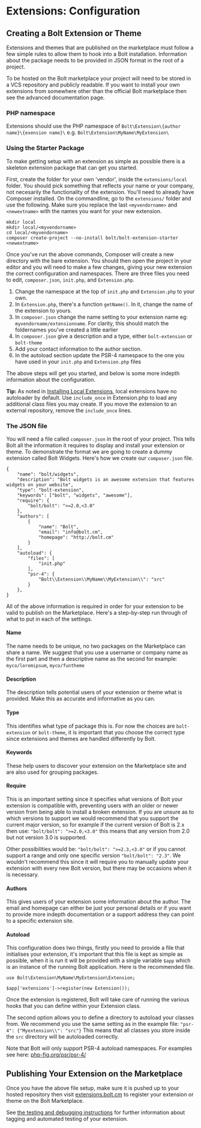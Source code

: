 Extensions: Configuration
=========================

## Creating a Bolt Extension or Theme

Extensions and themes that are published on the marketplace must follow a few simple rules
to allow them to hook into a Bolt installation. Information about the package needs to be
provided in JSON format in the root of a project.

To be hosted on the Bolt marketplace your project will need to be stored in a VCS
repository and publicly readable. If you want to install your own extensions from
somewhere other than the official Bolt marketplace then see the advanced documentation
page.

### PHP namespace

Extensions should use the PHP namespace of `Bolt\Extension\{author name}\{exension name}\` e.g. `Bolt\Extension\MyName\MyExtension\`

### Using the Starter Package

To make getting setup with an extension as simple as possible there is a skeleton
extension package that can get you started.

First, create the folder for your own 'vendor', inside the `extensions/local` folder. You
should pick something that reflects your name or your company, not necesarily the
functionality of the extension. You'll need to already have Composer installed. On the
commandline, go to the `extensions/` folder and use the following. Make sure you replace
the last `<myvendorname>` and `<newextname>` with the names you want for your new
extension.

```
mkdir local
mkdir local/<myvendorname>
cd local/<myvendorname>
composer create-project --no-install bolt/bolt-extension-starter <newextname>
```

Once you've run the above commands, Composer will create a new directory with the bare
extension. You should then open the project in your editor and you will need to make a few
changes, giving your new extension the correct configuration and namespaces. There are
three files you need to edit, `composer.json`, `init.php`, and `Extension.php`.

 1. Change the namespace at the top of `init.php` and `Extension.php` to your own.
 2. In `Extension.php`, there's a function `getName()`. In it, change the name of the
    extension to yours.
 3. In `composer.json` change the name setting to your extension name eg:
    `myvendorname/extensionname`. For clarity, this should match the foldernames you've created a little earlier
 4. In `composer.json` give a description and a type, either `bolt-extension` or `bolt-theme`
 5. Add your contact information to the author section.
 6. In the autoload section update the PSR-4 namespace to the one you have used in your
   `init.php` and `Extension.php` files

The above steps will get you started, and below is some more indepth information about the
configuration.

<p class="note"><strong>Tip:</strong> As noted in <a href="/howto/installing-local-extensions">Installing Local Extensions</a>, local extensions have no autoloader by default. Use <code>include_once</code> in Extension.php to load any additional class files you may create. If you move the extension to an external repository, remove the <code>include_once</code> lines.</p>


### The JSON file

You will need a file called `composer.json` in the root of your project. This tells Bolt
all the information it requires to display and install your extension or theme. To
demonstrate the format we are going to create a dummy extension called Bolt Widgets.
Here's how we create our `composer.json` file.

```
{
    "name": "bolt/widgets",
    "description": "Bolt widgets is an awesome extension that features widgets on your website",
    "type": "bolt-extension",
    "keywords": ["bolt", "widgets", "awesome"],
    "require": {
        "bolt/bolt": ">=2.0,<3.0"
    },
    "authors": [
        {
            "name": "Bolt",
            "email": "info@bolt.cm",
            "homepage": "http://bolt.cm"
        }
    ],
    "autoload": {
        "files": [
            "init.php"
        ],
        "psr-4": {
            "Bolt\\Extension\\MyName\\MyExtension\\": "src"
        }
    },
}
```


All of the above information is required in order for your extension to be valid to
publish on the Marketplace. Here's a step-by-step run through of what to put in each of the settings.

#### Name
The name needs to be unique, no two packages on the Marketplace can share a name. We
suggest that you use a username or company name as the first part and then a descriptive
name as the second for example: `myco/loremipsum`, `myco/funtheme`

#### Description
The description tells potential users of your extension or theme what is provided. Make
this as accurate and informative as you can.

#### Type
This identifies what type of package this is. For now the choices are `bolt-extension` or
`bolt-theme`, it is important that you choose the correct type since extensions and themes
are handled differently by Bolt.

#### Keywords
These help users to discover your extension on the Marketplace site and are also used for
grouping packages.

#### Require
This is an important setting since it specifies what versions of Bolt your extension is
compatible with, preventing users with an older or newer version from being able to
install a broken extension. If you are unsure as to which versions to support we would
recommend that you support the current major version, so for example if the current
version of Bolt is 2.x then use: `"bolt/bolt": ">=2.0,<3.0"` this means that any version
from 2.0 but not version 3.0 is supported.

Other possibilities would be: `"bolt/bolt": ">=2.3,<3.0"` or if you cannot support a range
and only one specific version `"bolt/bolt": "2.3"`. We wouldn't recommend this since it
will require you to manually update your extension with every new Bolt version, but there
may be occasions when it is necessary.

#### Authors
This gives users of your extension some information about the author. The email and
homepage can either be just your personal details or if you want to provide more indepth
documentation or a support address they can point to a specific extension site.

#### Autoload
This configuration does two things, firstly you need to provide a file that initialises
your extension, it's important that this file is kept as simple as possible, when it is
run it will be provided with a single variable `$app` which is an instance of the running
Bolt application. Here is the recommended file.

```
use Bolt\Extension\MyName\MyExtension\Extension;

$app['extensions']->register(new Extension());
```

Once the extension is registered, Bolt will take care of running the various hooks that
you can define within your Extension class.

The second option allows you to define a directory to autoload your classes from. We
recommend you use the same setting as in the example file: `"psr-4": {"Myextension\\": "src"}`
This means that all classes you store inside the `src` directory will be autoloaded correctly.

Note that Bolt will only support PSR-4 autoload namespaces. For examples see here:
<a href="http://www.php-fig.org/psr/psr-4/">php-fig.org/psr/psr-4/</a>


## Publishing Your Extension on the Marketplace

Once you have the above file setup, make sure it is pushed up to your hosted repository
then visit <a href="http://extensions.bolt.cm">extensions.bolt.cm</a> to register your
extension or theme on the Bolt Marketplace.

See <a href="/extensions/testing">the testing and debugging instructions</a> for further 
information about tagging and automated testing of your extension.
